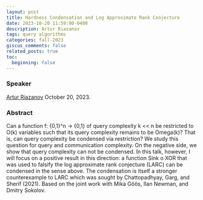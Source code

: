 ```yaml
---
layout: post
title: Hardness Condensation and Log Approximate Rank Conjecture
date: 2023-10-20 11:59:00-0400
description: Artur Riazanov
tags: query algorithms
categories: fall-2023
giscus_comments: false
related_posts: true
toc:
  beginning: false
---
```


### Speaker 

[Artur Riazanov](https://tunyash.github.io)
October 20, 2023. 


### Abstract
Can a function f: {0,1}^n -> {0,1} of query complexity k << n be restricted to O(k) variables such that its query complexity remains to be Omega(k)? That is, can query complexity be condensed via restriction? We study this question for query and communication complexity. On the negative side, we show that query complexity can not be condensed. 
In this talk, however, I will focus on a positive result in this direction: a function Sink o XOR that was used to falsify the log approximate rank conjecture (LARC) can be condensed in the sense above. The condensation is itself a stronger counterexample to LARC which was sought by Chattopadhyay, Garg, and Sherif (2021). 
Based on the joint work with Mika Göös, Ilan Newman, and Dmitry Sokolov.
